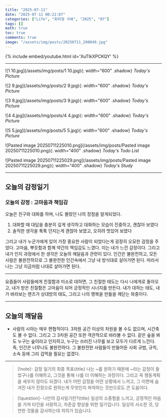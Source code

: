 ```yaml
---
title: "2025-07-11"
date: "2025-07-11 00:22:07"
categories: ["Life", "회피형 극복", "2025", "07"]
tags: []
math: true
toc: true
comments: true
image: "/assets/img/posts/20250711_200049.jpg"
---
```


{% include embed/youtube.html id='XuTIkXPCKQY' %}



---

![1 10.jpg](/assets/img/posts/1 10.jpg){: width="600" .shadow}
_Today's Picture_

![2 9.jpg](/assets/img/posts/2 9.jpg){: width="600" .shadow}
_Today's Picture_

![3 9.jpg](/assets/img/posts/3 9.jpg){: width="600" .shadow}
_Today's Picture_

![4 4.jpg](/assets/img/posts/4 4.jpg){: width="600" .shadow}
_Today's Picture_

![5 5.jpg](/assets/img/posts/5 5.jpg){: width="600" .shadow}
_Today's Picture_

![Pasted image 20250711225010.png](/assets/img/posts/Pasted image 20250711225010.png){: width="400" .shadow}
_Today's Todo List_

![Pasted image 20250711225029.png](/assets/img/posts/Pasted image 20250711225029.png){: width="400" .shadow}
_Today's Study_

---
## 오늘의 감정일기

### 오늘의 감정 : 고마움과 책임감
오늘은 친구와 대화를 하며, 나도 몰랐던 나의 장점을 알게되었다.
1. 대화할 때 대답을 충분히 깊게 생각하고 대화하는 모습이 진중하고, 괜찮아 보였다
2. 솔직한 생각을 툭툭 던지는게 괜찮아 보였고, 오히려 멋있어 보였다

그리고 내가 누군가에게 있어 가장 중요한 사람이 되었다는게 굉장히 오묘한 감정을 주었다. 고마움, 뿌듯함과 함께 약간의 책임감도 느꼈다. 이는 내가 느낀 감정이다. 그리고 내가 인지 과정에서 한 생각은 오늘의 깨달음과 관련이 있다. 인간은 불완전하고, 모든 사람은 불완전하므로 그 불완전한 인간속에서 그냥 내 방식대로 살아가면 된다. 따라서 나는 그냥 지금처럼 나대로 살아가면 된다.

---

요즘들어 사람들에게 친절함과 미소로 대하면, 그 친절한 태도는 다시 나에게로 돌아오고, 내가 받은 친절함은 고마움이 되어 긍정적인 시너지를 만든다. 내가 대하는 태도, 내가 바라보는 렌즈가 상대방의 태도, 그리고 나의 행복을 만듦을 깨닫는 와중이다.

---
## 오늘의 깨달음

- 사람의 시야는 매우 편협적이다. 3차원 공간 이상의 차원을 볼 수도 없으며, 시간축도 볼 수 없다. 그리고 그 3차원 공간 또한 객관적으로 바라볼 수 없다. 같은 숲을 봐도 누구는 숲이라고 인지하고, 누구는 쓰러진 나무를 보고 모두가 다르게 느낀다. 즉, 인간은 너무나도 불완전하다. 그 불완전한 사람들이 만들어둔 사회 규범, 규칙, 소속 등에 그리 겁먹을 필요는 없겠다.

---

> [!note]- 감정 일기의 최종 목표{title}
> 나는 ~를 원하기 때문에 ~라는 감정이 들었구나를 이해하고, 그것을 통해 나를 더 이해하는 과정이다.
> 그리고 꼭 행동계획을 세우지 않아도 되겠다. 내가 어떤 감정을 어떤 상황에서 느끼고, 그 이면에 숨겨진 내가 진정으로 원하는게 무엇인지 파악하는 것만으로도 큰 도움이다. 

> [!question]- 나만의 감사일기란?{title}
> 일상의 소중함을 느끼고, 긍정적인 마음을 가져 타인을 사랑하고, 자존감 향상을 위한 일기입니다. 일상의 사소한 것, 당연한 것들을 감사하는데 의의가 있습니다.